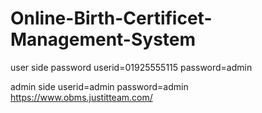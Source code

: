 # Online-Birth-Certificet-Management-System
user side password 
userid=01925555115
password=admin

admin side
userid=admin
password=admin
https://www.obms.justitteam.com/
